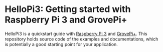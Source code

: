 # HelloPi3: Getting started with Raspberry Pi 3 and GrovePi+
HelloPi3 is a quickstart guide with [Raspberry Pi 3](https://www.raspberrypi.org/) and [GrovePi+](http://www.dexterindustries.com/). This repository holds source code of the examples and documentations, which is potentially a good starting point for your application. 

